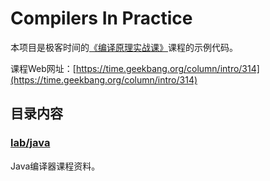 # Compilers In Practice
本项目是极客时间的[《编译原理实战课》](https://time.geekbang.org/column/intro/314)课程的示例代码。

课程Web网址：[https://time.geekbang.org/column/intro/314](https://time.geekbang.org/column/intro/314)

## 目录内容
### [lab/java](lab/java)  
Java编译器课程资料。

